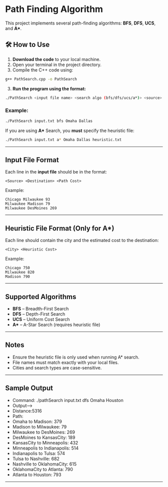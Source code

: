# Path Finding Algorithm

This project implements several path-finding algorithms: **BFS**, **DFS**, **UCS**, and **A\***.

## 🛠️ How to Use

1. **Download the code** to your local machine.
2. Open your terminal in the project directory.
3. Compile the C++ code using:

```bash
g++ PathSearch.cpp -o PathSearch
```

3. **Run the program using the format:**

```bash
./PathSearch <input file name> <search algo (bfs/dfs/ucs/a*)> <source> <destination> *<heuristic file>
```

### Example:

```bash
./PathSearch input.txt bfs Omaha Dallas
```

If you are using **A\*** Search, you **must** specify the heuristic file:

```bash
./PathSearch input.txt a* Omaha Dallas heuristic.txt
```

---

## Input File Format

Each line in the **input file** should be in the format:

```
<Source> <Destination> <Path Cost>
```

Example:
```
Chicago Milwaukee 93
Milwaukee Madison 79
Milwaukee DesMoines 269
```

---

## Heuristic File Format (Only for A*)

Each line should contain the city and the estimated cost to the destination:

```
<City> <Heuristic Cost>
```

Example:
```
Chicago 750
Milwaukee 820
Madison 790
```

---

## Supported Algorithms

- **BFS** – Breadth-First Search
- **DFS** – Depth-First Search
- **UCS** – Uniform Cost Search
- **A\*** – A-Star Search (requires heuristic file)

---

## Notes

- Ensure the heuristic file is only used when running A* search.
- File names must match exactly with your local files.
- Cities and search types are case-sensitive.

---

## Sample Output

- Command: ./pathSearch input.txt dfs Omaha Houston
- Output-->
- Distance:5316
- Path:
- Omaha to Madison: 379
- Madison to Milwaukee: 79
- Milwaukee to DesMoines: 269
- DesMoines to KansasCity: 189
- KansasCity to Minneapolis: 432
- Minneapolis to Indianapolis: 514
- Indianapolis to Tulsa: 574
- Tulsa to Nashville: 682
- Nashville to OklahomaCity: 615
- OklahomaCity to Atlanta: 790
- Atlanta to Houston: 793

------
